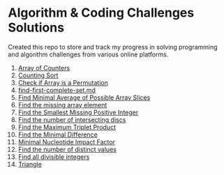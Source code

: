 # Algorithm & Coding Challenges Solutions

Created this repo to store and track my progress in solving programming and algorithm challenges from various online platforms.


<!-- MD LINKS START -->

1. [Array of Counters](array-of-counters.md)
1. [Counting Sort](counting-sort.md)
1. [Check if Array is a Permutation](find-array-permutations.md)
1. [find-first-complete-set.md](find-first-complete-set.md)
1. [Find Minimal Average of Possible Array Slices](find-minimal-average.md)
1. [Find the missing array element](find-missing-array-element.md)
1. [Find the Smallest Missing Positive Integer](find-smallest-integer.md)
1. [Find the number of intersecting discs](intersecting-discs.md)
1. [Find the Maximum Triplet Product](max-triplet-product.md)
1. [Find the Minimal Difference](minimal-difference.md)
1. [Minimal Nucleotide Impact Factor](nucleotides-minimal-impact-factors.md)
1. [Find the number of distinct values](number-of-distinct-values.md)
1. [Find all divisible integers](number-of-divisible-integers.md)
1. [Triangle](triangle.md)
<!-- MD LINKS END -->
